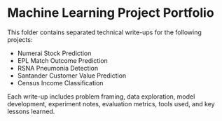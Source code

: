 # Machine Learning Project Portfolio

This folder contains separated technical write-ups for the following projects:
- Numerai Stock Prediction
- EPL Match Outcome Prediction
- RSNA Pneumonia Detection
- Santander Customer Value Prediction
- Census Income Classification

Each write-up includes problem framing, data exploration, model development, experiment notes, evaluation metrics, tools used, and key lessons learned.
